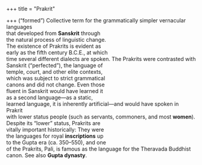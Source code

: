 +++
title = "Prakrit"

+++
(“formed”) Collective term for the grammatically simpler vernacular languages  
that developed from **Sanskrit** through  
the natural process of linguistic change.  
The existence of Prakrits is evident as  
early as the fifth century B.C.E., at which  
time several different dialects are spoken. The Prakrits were contrasted with  
Sanskrit (“perfected”), the language of  
temple, court, and other elite contexts,  
which was subject to strict grammatical  
canons and did not change. Even those  
fluent in Sanskrit would have learned it  
as a second language—as a static,  
learned language, it is inherently artificial—and would have spoken in Prakrit  
with lower status people (such as servants, commoners, and most **women**).  
Despite its “lower” status, Prakrits are  
vitally important historically: They were  
the languages for royal **inscriptions** up  
to the Gupta era (ca. 350–550), and one  
of the Prakrits, Pali, is famous as the language for the Theravada Buddhist  
canon. See also **Gupta dynasty**.